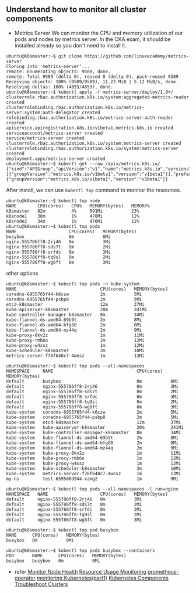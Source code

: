 ## Understand how to monitor all cluster components

- Metrics Server
We can monitor the CPU and memory utilization of our pods and nodes by metrics
server.
In the CKA exam, it should be installed already so you don't need to install it.

```
ubuntu@k8smaster:~$ git clone https://github.com/linuxacademy/metrics-server
Cloning into 'metrics-server'...
remote: Enumerating objects: 9589, done.
remote: Total 9589 (delta 0), reused 0 (delta 0), pack-reused 9589
Receiving objects: 100% (9589/9589), 11.23 MiB | 5.12 MiB/s, done.
Resolving deltas: 100% (4853/4853), done.
ubuntu@k8smaster:~$ kubectl apply -f metrics-server/deploy/1.8+/
clusterrole.rbac.authorization.k8s.io/system:aggregated-metrics-reader created
clusterrolebinding.rbac.authorization.k8s.io/metrics-server:system:auth-delegator created
rolebinding.rbac.authorization.k8s.io/metrics-server-auth-reader created
apiservice.apiregistration.k8s.io/v1beta1.metrics.k8s.io created
serviceaccount/metrics-server created
service/metrics-server created
clusterrole.rbac.authorization.k8s.io/system:metrics-server created
clusterrolebinding.rbac.authorization.k8s.io/system:metrics-server created
deployment.apps/metrics-server created
ubuntu@k8smaster:~$ kubectl get --raw /apis/metrics.k8s.io/
{"kind":"APIGroup","apiVersion":"v1","name":"metrics.k8s.io","versions":[{"groupVersion":"metrics.k8s.io/v1beta1","version":"v1beta1"}],"preferredVersion":{"groupVersion":"metrics.k8s.io/v1beta1","version":"v1beta1"}}
```

After install, we can use `kubectl top` command to monitor the resources.

```
ubuntu@k8smaster:~$ kubectl top node
NAME        CPU(cores)   CPU%   MEMORY(bytes)   MEMORY%   
k8smaster   82m          4%     891Mi           23%       
k8snode1    38m          1%     478Mi           12%       
k8snode2    34m          1%     476Mi           12%
ubuntu@k8smaster:~$ kubectl top pods
NAME                    CPU(cores)   MEMORY(bytes)
busybox                 0m           0Mi
nginx-555786ff8-2rj46   0m           3Mi
nginx-555786ff8-sds7t   0m           2Mi
nginx-555786ff8-srfdc   0m           3Mi
nginx-555786ff8-tq9sl   0m           2Mi
nginx-555786ff8-wg8ft   0m           3Mi
```

other options

```
ubuntu@k8smaster:~$ kubectl top pods -n kube-system
NAME                                CPU(cores)   MEMORY(bytes)   
coredns-6955765f44-k6czw            2m           5Mi             
coredns-6955765f44-psbp8            2m           5Mi             
etcd-k8smaster                      12m          37Mi            
kube-apiserver-k8smaster            20m          241Mi           
kube-controller-manager-k8smaster   8m           34Mi            
kube-flannel-ds-amd64-69b9t         2m           8Mi             
kube-flannel-ds-amd64-bfg88         2m           8Mi             
kube-flannel-ds-amd64-mz44q         2m           9Mi             
kube-proxy-8kv2z                    1m           11Mi            
kube-proxy-rmb6n                    1m           12Mi            
kube-proxy-w4xsz                    1m           12Mi            
kube-scheduler-k8smaster            3m           10Mi            
metrics-server-f76f648c7-4wnsz      1m           13Mi 

ubuntu@k8smaster:~$ kubectl top pods --all-namespaces
NAMESPACE     NAME                                CPU(cores)   MEMORY(bytes)
default       busybox                             0m           0Mi
default       nginx-555786ff8-2rj46               0m           3Mi
default       nginx-555786ff8-sds7t               0m           2Mi
default       nginx-555786ff8-srfdc               0m           3Mi
default       nginx-555786ff8-tq9sl               0m           2Mi
default       nginx-555786ff8-wg8ft               0m           3Mi
kube-system   coredns-6955765f44-k6czw            2m           5Mi
kube-system   coredns-6955765f44-psbp8            2m           5Mi
kube-system   etcd-k8smaster                      12m          37Mi
kube-system   kube-apiserver-k8smaster            20m          241Mi
kube-system   kube-controller-manager-k8smaster   8m           34Mi
kube-system   kube-flannel-ds-amd64-69b9t         2m           8Mi
kube-system   kube-flannel-ds-amd64-bfg88         2m           8Mi
kube-system   kube-flannel-ds-amd64-mz44q         2m           9Mi
kube-system   kube-proxy-8kv2z                    1m           11Mi
kube-system   kube-proxy-rmb6n                    1m           12Mi
kube-system   kube-proxy-w4xsz                    1m           12Mi
kube-system   kube-scheduler-k8smaster            3m           10Mi
kube-system   metrics-server-f76f648c7-4wnsz      1m           13Mi
my-ns         test-659588d944-xzmg2               1m           9Mi

ubuntu@k8smaster:~$ kubectl top pods --all-namespaces -l run=nginx
NAMESPACE   NAME                    CPU(cores)   MEMORY(bytes)
default     nginx-555786ff8-2rj46   0m           3Mi
default     nginx-555786ff8-sds7t   0m           2Mi
default     nginx-555786ff8-srfdc   0m           3Mi
default     nginx-555786ff8-tq9sl   0m           2Mi
default     nginx-555786ff8-wg8ft   0m           3Mi

ubuntu@k8smaster:~$ kubectl top pod busybox
NAME      CPU(cores)   MEMORY(bytes)
busybox   0m           0Mi

ubuntu@k8smaster:~$ kubectl top pods busybox --containers
POD       NAME      CPU(cores)   MEMORY(bytes)
busybox   busybox   0m           0Mi
```
- refer
[Monitor Node Health](https://kubernetes.io/docs/tasks/debug-application-cluster/monitor-node-health/)
[Resource Usage Monitoring](https://kubernetes.io/docs/tasks/debug-application-cluster/resource-usage-monitoring/)
[prometheus-operator](https://github.com/coreos/prometheus-operator)
[monitoring Kubernetes(part1)](https://sysdig.com/blog/monitoring-kubernetes-with-sysdig-cloud/)
[Kubernetes Components](https://kubernetes.io/docs/concepts/overview/components/)
[Troubleshoot Clusters](https://kubernetes.io/docs/tasks/debug-application-cluster/debug-cluster/)
